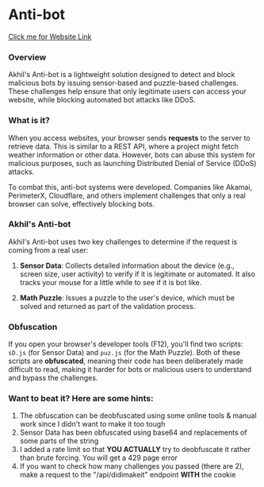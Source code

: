 # Anti-bot

[Click me for Website Link](https://antibot.akhilkothapalli.com/)

### Overview

Akhil's Anti-bot is a lightweight solution designed to detect and block malicious bots by issuing sensor-based and puzzle-based challenges. These challenges help ensure that only legitimate users can access your website, while blocking automated bot attacks like DDoS.

### What is it?

When you access websites, your browser sends **requests** to the server to retrieve data. This is similar to a REST API, where a project might fetch weather information or other data. However, bots can abuse this system for malicious purposes, such as launching Distributed Denial of Service (DDoS) attacks.

To combat this, anti-bot systems were developed. Companies like Akamai, PerimeterX, Cloudflare, and others implement challenges that only a real browser can solve, effectively blocking bots.

### Akhil's Anti-bot

Akhil's Anti-bot uses two key challenges to determine if the request is coming from a real user:

1. **Sensor Data**: Collects detailed information about the device (e.g., screen size, user activity) to verify if it is legitimate or automated. It also tracks your mouse for a little while to see if it is bot like.
   
2. **Math Puzzle**: Issues a puzzle to the user's device, which must be solved and returned as part of the validation process.

### Obfuscation

If you open your browser's developer tools (F12), you'll find two scripts: `sD.js` (for Sensor Data) and `puz.js` (for the Math Puzzle). Both of these scripts are **obfuscated**, meaning their code has been deliberately made difficult to read, making it harder for bots or malicious users to understand and bypass the challenges.

### Want to beat it? Here are some hints:

1. The obfuscation can be deobfuscated using some online tools & manual work since I didn't want to make it too tough
2. Sensor Data has been obfuscated using base64 and replacements of some parts of the string
3. I added a rate limit so that **YOU ACTUALLY** try to deobfuscate it rather than brute forcing. You will get a 429 page error
4. If you want to check how many challenges you passed (there are 2), make a request to the "/api/didimakeit" endpoint **WITH** the cookie

